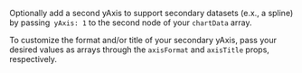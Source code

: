 Optionally add a second yAxis to support secondary datasets (e.x., a spline) by passing` yAxis: 1` to the second node of your `chartData` array. 

To customize the format and/or title of your secondary yAxis, pass your desired values as arrays through the `axisFormat` and `axisTitle` props, respectively.